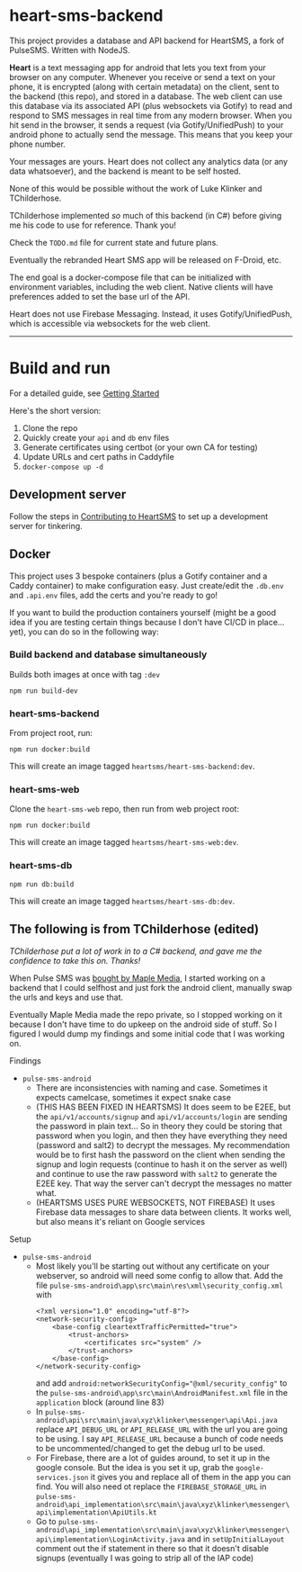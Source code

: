 # heart-sms-backend

This project provides a database and API backend for HeartSMS, a fork of PulseSMS. Written with NodeJS.

**Heart** is a text messaging app for android that lets you text from your browser on any computer. Whenever you receive or send a text on your phone, it is encrypted (along with certain metadata) on the client, sent to the backend (this repo), and stored in a database. The web client can use this database via its associated API (plus websockets via Gotify) to read and respond to SMS messages in real time from any modern browser. When you hit send in the browser, it sends a request (via Gotify/UnifiedPush) to your android phone to actually send the message. This means that you keep your phone number.

Your messages are yours. Heart does not collect any analytics data (or any data whatsoever), and the backend is meant to be self hosted.

None of this would be possible without the work of Luke Klinker and TChilderhose.

TChilderhose implemented *so* much of this backend (in C#) before giving me his code to use for reference. Thank you!

Check the `TODO.md` file for current state and future plans.

Eventually the rebranded Heart SMS app will be released on F-Droid, etc.

The end goal is a docker-compose file that can be initialized with environment variables, including the web client. Native clients will have preferences added to set the base url of the API.

Heart does not use Firebase Messaging. Instead, it uses Gotify/UnifiedPush, which is accessible via websockets for the web client.

---

# Build and run

For a detailed guide, see [Getting Started](docs/getting-started.md)

Here's the short version:

1. Clone the repo
2. Quickly create your `api` and `db` env files
3. Generate certificates using certbot (or your own CA for testing)
4. Update URLs and cert paths in Caddyfile
6. `docker-compose up -d`


## Development server

Follow the steps in [Contributing to HeartSMS](CONTRIBUTING.md) to set up a development server for tinkering.


## Docker

This project uses 3 bespoke containers (plus a Gotify container and a Caddy container) to make configuration easy. Just create/edit the `.db.env` and `.api.env` files, add the certs and you're ready to go!

If you want to build the production containers yourself (might be a good idea if you are testing certain things because I don't have CI/CD in place... yet), you can do so in the following way:

### Build backend and database simultaneously

Builds both images at once with tag `:dev`
```
npm run build-dev
```

### heart-sms-backend

From project root, run:
```
npm run docker:build
```

This will create an image tagged `heartsms/heart-sms-backend:dev`.

### heart-sms-web

Clone the `heart-sms-web` repo, then run from web project root:
```
npm run docker:build
```

This will create an image tagged `heartsms/heart-sms-web:dev`.

### heart-sms-db
```
npm run db:build
```

This will create an image tagged `heartsms/heart-sms-db:dev`.


## The following is from TChilderhose (edited)

*TChilderhose put a lot of work in to a C# backend, and gave me the confidence to take this on. Thanks!*

When Pulse SMS was [bought by Maple Media](https://www.androidpolice.com/2020/10/29/it-looks-like-pulse-sms-has-been-bought-by-maple-media-get-ready-for-intrusive-ads/), I started working on a backend that I could selfhost and just fork the android client, manually swap the urls and keys and use that.

Eventually Maple Media made the repo private, so I stopped working on it because I don't have time to do upkeep on the android side of stuff. So I figured I would dump my findings and some initial code that I was working on.

Findings
- `pulse-sms-android`
  - There are inconsistencies with naming and case. Sometimes it expects camelcase, sometimes it expect snake case
  - (THIS HAS BEEN FIXED IN HEARTSMS) It does seem to be E2EE, but the `api/v1/accounts/signup` and `api/v1/accounts/login` are sending the password in plain text... So in theory they could be storing that password when you login, and then they have everything they need (password and salt2) to decrypt the messages. My recommendation would be to first hash the password on the client when sending the signup and login requests (continue to hash it on the server as well) and continue to use the raw password with `salt2` to generate the E2EE key. That way the server can't decrypt the messages no matter what.
  - (HEARTSMS USES PURE WEBSOCKETS, NOT FIREBASE) It uses Firebase data messages to share data between clients. It works well, but also means it's reliant on Google services
  
Setup
- `pulse-sms-android`
  - Most likely you'll be starting out without any certificate on your webserver, so android will need some config to allow that.
    Add the file `pulse-sms-android\app\src\main\res\xml\security_config.xml` with
    ```
    <?xml version="1.0" encoding="utf-8"?>
    <network-security-config>
        <base-config cleartextTrafficPermitted="true">
            <trust-anchors>
                <certificates src="system" />
            </trust-anchors>
        </base-config>
    </network-security-config>
    ```
    and add `android:networkSecurityConfig="@xml/security_config"` to the `pulse-sms-android\app\src\main\AndroidManifest.xml` file in the `application` block (around line 83)
  - In `pulse-sms-android\api\src\main\java\xyz\klinker\messenger\api\Api.java` replace `API_DEBUG_URL` or `API_RELEASE_URL` with the url you are going to be using. I say `API_RELEASE_URL` because a bunch of code needs to be uncommented/changed to get the debug url to be used.
  - For Firebase, there are a lot of guides around, to set it up in the google console. But the idea is you set it up, grab the `google-services.json` it gives you and replace all of them in the app you can find. You will also need ot replace the `FIREBASE_STORAGE_URL` in `pulse-sms-android\api_implementation\src\main\java\xyz\klinker\messenger\api\implementation\ApiUtils.kt`
  - Go to `pulse-sms-android\api_implementation\src\main\java\xyz\klinker\messenger\api\implementation\LoginActivity.java` and in `setUpInitialLayout` comment out the if statement in there so that it doesn't disable signups (eventually I was going to strip all of the IAP code)

